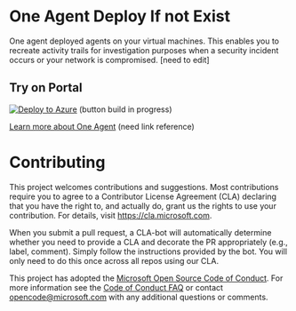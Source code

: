 # One Agent Deploy If not Exist

One agent deployed agents on your virtual machines. This enables you to recreate activity trails for investigation purposes when a security incident occurs or your network is compromised. [need to edit]

## Try on Portal

[![Deploy to Azure](http://azuredeploy.net/deploybutton.png)](https://portal.azure.com/#blade/Microsoft_Azure_Policy/CreatePolicyDefinitionBlade/uri/https%3A%2F%2Fraw.githubusercontent.com%2FAzure%2FAzure-Security-Center%2Fmaster%2FSecure%2520Score%2FDiagnostic%2520Logs%2520should%2520be%2520enabled%2520on%2520your%2520resource%2FEvent%2520Hub%2FDiagnostic%2520logs%2520in%2520Batch%2520Account%2520should%2520be%2520enabled%2Fazurepolicy.json) (button build in progress)

[Learn more about One Agent](https://docs.microsoft.com/en-us/azure/cdn/cdn-azure-diagnostic-logs) (need link reference)

# Contributing

This project welcomes contributions and suggestions.  Most contributions require you to agree to a
Contributor License Agreement (CLA) declaring that you have the right to, and actually do, grant us
the rights to use your contribution. For details, visit https://cla.microsoft.com.

When you submit a pull request, a CLA-bot will automatically determine whether you need to provide
a CLA and decorate the PR appropriately (e.g., label, comment). Simply follow the instructions
provided by the bot. You will only need to do this once across all repos using our CLA.

This project has adopted the [Microsoft Open Source Code of Conduct](https://opensource.microsoft.com/codeofconduct/).
For more information see the [Code of Conduct FAQ](https://opensource.microsoft.com/codeofconduct/faq/) or
contact [opencode@microsoft.com](mailto:opencode@microsoft.com) with any additional questions or comments.